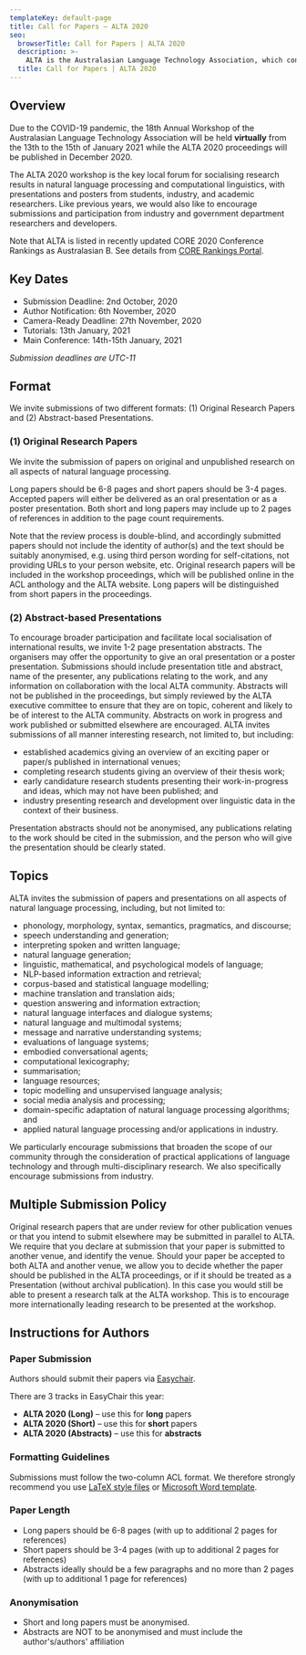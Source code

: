 ```yaml
---
templateKey: default-page
title: Call for Papers – ALTA 2020
seo:
  browserTitle: Call for Papers | ALTA 2020
  description: >-
    ALTA is the Australasian Language Technology Association, which connects NLP researchers around Australia and New Zealand. On of the primary purposes of ALTA is organise the ALTA Workshop – the premier workshop in Australasia for sharing research in Natural Language Processing and Computational Lingustics. Submissions from students, academics and industry researchers are welcome.
  title: Call for Papers | ALTA 2020
---
```


## Overview

Due to the COVID-19 pandemic, the 18th Annual Workshop of the Australasian Language Technology Association will be held **virtually** from the 13th to the 15th of January 2021 while the ALTA 2020 proceedings will be published in December 2020.

The ALTA 2020 workshop is the key local forum for socialising research results in natural language processing and computational linguistics, with presentations and posters from students, industry, and academic researchers. Like previous years, we would also like to encourage submissions and participation from industry and government department researchers and developers. 

Note that ALTA is listed in recently updated CORE 2020 Conference Rankings as Australasian B. See details from [CORE Rankings Portal](https://www.core.edu.au/conference-portal).




<h2 id="key-dates">Key Dates</h2>

 - Submission Deadline:    2nd October, 2020
 - Author Notification:    6th November, 2020
 - Camera-Ready Deadline:  27th November, 2020
 - Tutorials:              13th January, 2021
 - Main Conference:        14th-15th January, 2021

_Submission deadlines are UTC-11_

## Format
We invite submissions of two different formats: (1) Original Research Papers and (2) Abstract-based Presentations.

### (1) Original Research Papers

We invite the submission of papers on original and unpublished research on all aspects of natural language processing.

Long papers should be 6-8 pages and short papers should be 3-4 pages. Accepted papers will either be delivered as an oral presentation or as a poster presentation. Both short and long papers may include up to 2 pages of references in addition to the page count requirements.

Note that the review process is double-blind, and accordingly submitted papers should not include the identity of author(s) and the text should be suitably anonymised, e.g. using third person wording for self-citations, not providing URLs to your person website, etc. Original research papers will be included in the workshop proceedings, which will be published online in the ACL anthology and the ALTA website. Long papers will be distinguished from short papers in the proceedings.

### (2) Abstract-based Presentations

To encourage broader participation and facilitate local socialisation of international results, we invite 1-2 page presentation abstracts. The organisers may offer the opportunity to give an oral presentation or a poster presentation. Submissions should include presentation title and abstract, name of the presenter, any publications relating to the work, and any information on collaboration with the local ALTA community. Abstracts will not be published in the proceedings, but simply reviewed by the ALTA executive committee to ensure that they are on topic, coherent and likely to be of interest to the ALTA community. Abstracts on work in progress and work published or submitted elsewhere are encouraged. ALTA invites submissions of all manner interesting research, not limited to, but including:

- established academics giving an overview of an exciting paper or paper/s published in international venues;
- completing research students giving an overview of their thesis work;
- early candidature research students presenting their work-in-progress and ideas, which may not have been published; and
- industry presenting research and development over linguistic data in the context of their business.

Presentation abstracts should not be anonymised, any publications relating to the work should be cited in the submission, and the person who will give the presentation should be clearly stated.


## Topics

ALTA invites the submission of papers and presentations on all aspects of natural language processing, including, but not limited to:

- phonology, morphology, syntax, semantics, pragmatics, and discourse;
- speech understanding and generation;
- interpreting spoken and written language;
- natural language generation;
- linguistic, mathematical, and psychological models of language;
- NLP-based information extraction and retrieval;
- corpus-based and statistical language modelling;
- machine translation and translation aids;
- question answering and information extraction;
- natural language interfaces and dialogue systems;
- natural language and multimodal systems;
- message and narrative understanding systems;
- evaluations of language systems;
- embodied conversational agents;
- computational lexicography;
- summarisation;
- language resources;
- topic modelling and unsupervised language analysis;
- social media analysis and processing;
- domain-specific adaptation of natural language processing algorithms; and
- applied natural language processing and/or applications in industry.

We particularly encourage submissions that broaden the scope of our community through the consideration of practical applications of language technology and through multi-disciplinary research. We also specifically encourage submissions from industry.


## Multiple Submission Policy

Original research papers that are under review for other publication venues or that you intend to submit elsewhere may be submitted in parallel to ALTA. We require that you declare at submission that your paper is submitted to another venue, and identify the venue. Should your paper be accepted to both ALTA and another venue, we allow you to decide whether the paper should be published in the ALTA proceedings, or if it should be treated as a Presentation (without archival publication). In this case you would still be able to present a research talk at the ALTA workshop. This is to encourage more internationally leading research to be presented at the workshop.

<h2 id="instructions-for-authors">Instructions for Authors</h2>

### Paper Submission

Authors should submit their papers via [Easychair](https://easychair.org/conferences/?conf=alta2020).

There are 3 tracks in EasyChair this year:
  - **ALTA 2020 (Long)** – use this for **long** papers
  - **ALTA 2020 (Short)** – use this for **short** papers
  - **ALTA 2020 (Abstracts)** – use this for **abstracts**


### Formatting Guidelines

Submissions must follow the two-column ACL format. We therefore strongly recommend you use [LaTeX style files](/files/acl2020-latex.zip) or [Microsoft Word template](/files/acl2020-word.zip).

### Paper Length

  - Long papers should be 6-8 pages (with up to additional 2 pages for references)
  - Short papers should be 3-4 pages (with up to additional 2 pages for references)
  - Abstracts ideally should be a few paragraphs and no more than 2 pages (with up to additional 1 page for references)

### Anonymisation

  - Short and long papers must be anonymised.
  - Abstracts are NOT to be anonymised and must include the author's/authors' affiliation

